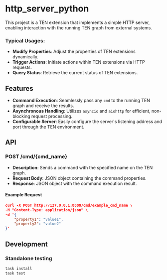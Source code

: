 # http_server_python

This project is a TEN extension that implements a simple HTTP server, enabling interaction with the running TEN graph from external systems.

### Typical Usages:
- **Modify Properties**: Adjust the properties of TEN extensions dynamically.
- **Trigger Actions**: Initiate actions within TEN extensions via HTTP requests.
- **Query Status**: Retrieve the current status of TEN extensions.


## Features

- **Command Execution**: Seamlessly pass any `cmd` to the running TEN graph and receive the results.
- **Asynchronous Handling**: Utilizes `asyncio` and `aiohttp` for efficient, non-blocking request processing.
- **Configurable Server**: Easily configure the server's listening address and port through the TEN environment.


## API

### POST /cmd/{cmd_name}

- **Description**: Sends a command with the specified name on the TEN graph.    
- **Request Body**: JSON object containing the command properties.    
- **Response**: JSON object with the command execution result.    

#### Example Request

```json
curl -X POST http://127.0.0.1:8888/cmd/example_cmd_name \
-H "Content-Type: application/json" \
-d '{
    "property1": "value1",
    "property2": "value2"
}'
```

## Development

### Standalone testing

<!-- how to do unit test for the extension -->

```bash
task install
task test
```


